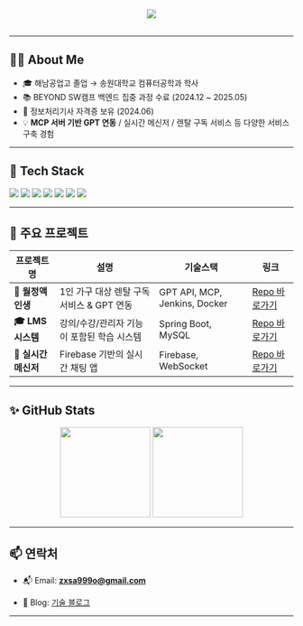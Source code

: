 <div align="center">
  <img src="https://capsule-render.vercel.app/api?type=waving&color=0:58CFFB,100:FFB6C1&height=150&section=header&text=%ED%83%90%ED%97%8C%EA%B0%80%ED%98%95%20%EA%B0%9C%EB%B0%9C%EC%9E%90%20%EC%9D%B4%EC%9A%B0%EC%A7%84%EC%9E%85%EB%8B%88%EB%8B%A4%20!&fontSize=30&fontAlign=50&fontColor=ffffff" />
</div>

<br>


---

## 🧑‍💻 About Me
- 🎓 해남공업고 졸업 → 송원대학교 컴퓨터공학과 학사
- 📚 BEYOND SW캠프 백엔드 집중 과정 수료 (2024.12 ~ 2025.05)
- 🧠 정보처리기사 자격증 보유 (2024.06)
- 💡 **MCP 서버 기반 GPT 연동** / 실시간 메신저 / 렌탈 구독 서비스 등 다양한 서비스 구축 경험

---

## 🚀 Tech Stack

<p>
  <img src="https://img.shields.io/badge/Java-007396?style=flat-square&logo=OpenJDK&logoColor=white"/>
  <img src="https://img.shields.io/badge/SpringBoot-6DB33F?style=flat-square&logo=Spring-Boot&logoColor=white"/>
  <img src="https://img.shields.io/badge/MySQL-005C84?style=flat-square&logo=MySQL&logoColor=white"/>
  <img src="https://img.shields.io/badge/JPA-59666C?style=flat-square&logo=hibernate&logoColor=white"/>
  <img src="https://img.shields.io/badge/Docker-2496ED?style=flat-square&logo=Docker&logoColor=white"/>
  <img src="https://img.shields.io/badge/Kubernetes-326CE5?style=flat-square&logo=Kubernetes&logoColor=white"/>
<img src="https://img.shields.io/badge/Elasticsearch-005571?style=flat-square&logo=elasticsearch&logoColor=white"/>
</p>

---

## 📌 주요 프로젝트

| 프로젝트명 | 설명 | 기술스택 | 링크 |
|------------|------|----------|------|
| **💬 월정액 인생** | 1인 가구 대상 렌탈 구독 서비스 & GPT 연동 | GPT API, MCP, Jenkins, Docker | [Repo 바로가기](https://github.com/leewoojin12/Gongcha1-MonthlyLIfe-FE) |
| **🎓 LMS 시스템** | 강의/수강/관리자 기능이 포함된 학습 시스템 | Spring Boot, MySQL | [Repo 바로가기](https://github.com/leewoojin12/404Error-EduLink) |
| **📡 실시간 메신저** | Firebase 기반의 실시간 채팅 앱 | Firebase, WebSocket | [Repo 바로가기](https://github.com/leewoojin12/kakao_program) |

---

## ✨ GitHub Stats

<p align="center">
  <img src="https://github-readme-stats.vercel.app/api?username=leewoojin12&show_icons=true&theme=tokyonight" height="160" />
  <img src="https://github-readme-stats.vercel.app/api/top-langs/?username=leewoojin12&layout=compact&theme=tokyonight" height="160" />
</p>

---

## 📫 연락처

- 📬 Email: **zxsa999o@gmail.com**

- 📘 Blog: [기술 블로그](https://blog.naver.com/zxsa9591) 
<!-- - 🧾 Resume: [포트폴리오 PDF 다운로드](https://your-resume-link.com) -->
---

 
